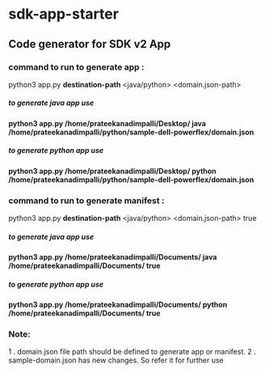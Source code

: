 # sdk-app-starter

## Code generator for SDK v2 App

### command to run to generate app : 

python3 app.py **destination-path** <java/python> <domain.json-path>

##### to generate java app use

**python3 app.py /home/prateekanadimpalli/Desktop/ java /home/prateekanadimpalli/python/sample-dell-powerflex/domain.json**  


##### to generate python app use

**python3 app.py /home/prateekanadimpalli/Desktop/ python /home/prateekanadimpalli/python/sample-dell-powerflex/domain.json** 

### command to run to generate manifest : 

python3 app.py **destination-path** <java/python> <domain.json-path> true

##### to generate java app use

**python3 app.py /home/prateekanadimpalli/Documents/ java /home/prateekanadimpalli/Documents/ true**


##### to generate python app use

**python3 app.py /home/prateekanadimpalli/Documents/ python /home/prateekanadimpalli/Documents/ true**


### Note: 

1 . domain.json file path should be defined to generate app or manifest.
2 . sample-domain.json has new changes. So refer it for further use